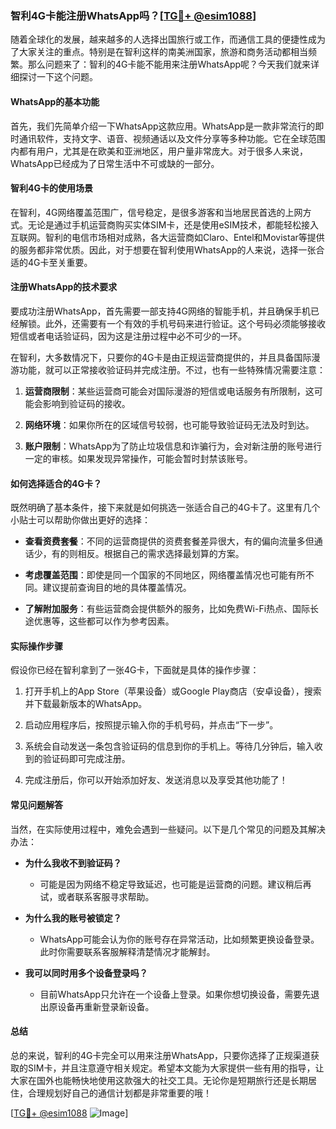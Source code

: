 ### 智利4G卡能注册WhatsApp吗？[[TG💪+ @esim1088](https://t.me/s/esim1088)]

随着全球化的发展，越来越多的人选择出国旅行或工作，而通信工具的便捷性成为了大家关注的重点。特别是在智利这样的南美洲国家，旅游和商务活动都相当频繁。那么问题来了：智利的4G卡能不能用来注册WhatsApp呢？今天我们就来详细探讨一下这个问题。

#### WhatsApp的基本功能

首先，我们先简单介绍一下WhatsApp这款应用。WhatsApp是一款非常流行的即时通讯软件，支持文字、语音、视频通话以及文件分享等多种功能。它在全球范围内都有用户，尤其是在欧美和亚洲地区，用户量非常庞大。对于很多人来说，WhatsApp已经成为了日常生活中不可或缺的一部分。

#### 智利4G卡的使用场景

在智利，4G网络覆盖范围广，信号稳定，是很多游客和当地居民首选的上网方式。无论是通过手机运营商购买实体SIM卡，还是使用eSIM技术，都能轻松接入互联网。智利的电信市场相对成熟，各大运营商如Claro、Entel和Movistar等提供的服务都非常优质。因此，对于想要在智利使用WhatsApp的人来说，选择一张合适的4G卡至关重要。

#### 注册WhatsApp的技术要求

要成功注册WhatsApp，首先需要一部支持4G网络的智能手机，并且确保手机已经解锁。此外，还需要有一个有效的手机号码来进行验证。这个号码必须能够接收短信或者电话验证码，因为这是注册过程中必不可少的一环。

在智利，大多数情况下，只要你的4G卡是由正规运营商提供的，并且具备国际漫游功能，就可以正常接收验证码并完成注册。不过，也有一些特殊情况需要注意：

1. **运营商限制**：某些运营商可能会对国际漫游的短信或电话服务有所限制，这可能会影响到验证码的接收。
   
2. **网络环境**：如果你所在的区域信号较弱，也可能导致验证码无法及时到达。

3. **账户限制**：WhatsApp为了防止垃圾信息和诈骗行为，会对新注册的账号进行一定的审核。如果发现异常操作，可能会暂时封禁该账号。

#### 如何选择适合的4G卡？

既然明确了基本条件，接下来就是如何挑选一张适合自己的4G卡了。这里有几个小贴士可以帮助你做出更好的选择：

- **查看资费套餐**：不同的运营商提供的资费套餐差异很大，有的偏向流量多但通话少，有的则相反。根据自己的需求选择最划算的方案。
  
- **考虑覆盖范围**：即使是同一个国家的不同地区，网络覆盖情况也可能有所不同。建议提前查询目的地的具体覆盖情况。
  
- **了解附加服务**：有些运营商会提供额外的服务，比如免费Wi-Fi热点、国际长途优惠等，这些都可以作为参考因素。

#### 实际操作步骤

假设你已经在智利拿到了一张4G卡，下面就是具体的操作步骤：

1. 打开手机上的App Store（苹果设备）或Google Play商店（安卓设备），搜索并下载最新版本的WhatsApp。
   
2. 启动应用程序后，按照提示输入你的手机号码，并点击“下一步”。
   
3. 系统会自动发送一条包含验证码的信息到你的手机上。等待几分钟后，输入收到的验证码即可完成注册。

4. 完成注册后，你可以开始添加好友、发送消息以及享受其他功能了！

#### 常见问题解答

当然，在实际使用过程中，难免会遇到一些疑问。以下是几个常见的问题及其解决办法：

- **为什么我收不到验证码？**
  - 可能是因为网络不稳定导致延迟，也可能是运营商的问题。建议稍后再试，或者联系客服寻求帮助。

- **为什么我的账号被锁定？**
  - WhatsApp可能会认为你的账号存在异常活动，比如频繁更换设备登录。此时你需要联系客服解释清楚情况才能解封。

- **我可以同时用多个设备登录吗？**
  - 目前WhatsApp只允许在一个设备上登录。如果你想切换设备，需要先退出原设备再重新登录新设备。

#### 总结

总的来说，智利的4G卡完全可以用来注册WhatsApp，只要你选择了正规渠道获取的SIM卡，并且注意遵守相关规定。希望本文能为大家提供一些有用的指导，让大家在国外也能畅快地使用这款强大的社交工具。无论你是短期旅行还是长期居住，合理规划好自己的通信计划都是非常重要的哦！

[[TG💪+ @esim1088](https://t.me/s/esim1088) ![Image](https://i.postimg.cc/4NQfJmqS/Snipaste-2025-05-13-00-14-12.png)]
